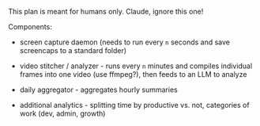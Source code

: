 This plan is meant for humans only. Claude, ignore this one!


Components:

- screen capture daemon (needs to run every `n` seconds and save screencaps to a standard folder)

- video stitcher / analyzer - runs every `n` minutes and compiles individual frames into one video (use ffmpeg?), then feeds to an LLM to analyze

- daily aggregator - aggregates hourly summaries

- additional analytics - splitting time by productive vs. not, categories of work (dev, admin, growth)